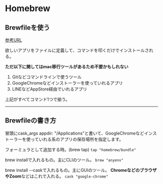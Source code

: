 # Homebrew

## Brewfileを使う

[参考URL](https://qiita.com/d0ne1s/items/90974ad472c2d891e784)

欲しいアプリをファイルに定義して、コマンドを叩くだけでインストールされる。

**ただ以下に関してはmac移行ツールがあるため不要かもしれない**

1. Gitなどコマンドラインで使うツール
2. GoogleChromeなどインストーラーを使っていれるアプリ
3. LINEなどAppStore経由でいれるアプリ

上記がすべてコマンド1つで揃う。

---

## Brewfileの書き方

冒頭にcask_args appdir: "/Applications"と書いて、GoogleChromeなどインストーラーを使っていれる系のアプリの保存場所を指定します。

フォーミュラとして追加する時。(brew tap)
`tap "homebrew/bundle"`

brew installで入れるもの。主にCLIのツール。
`brew "anyenv"`

brew install --caskで入れるもの。主にGUIのツール。
**ChromeなどのブラウザやZoom**などはこれで入れる。
`cask "google-chrome"`
